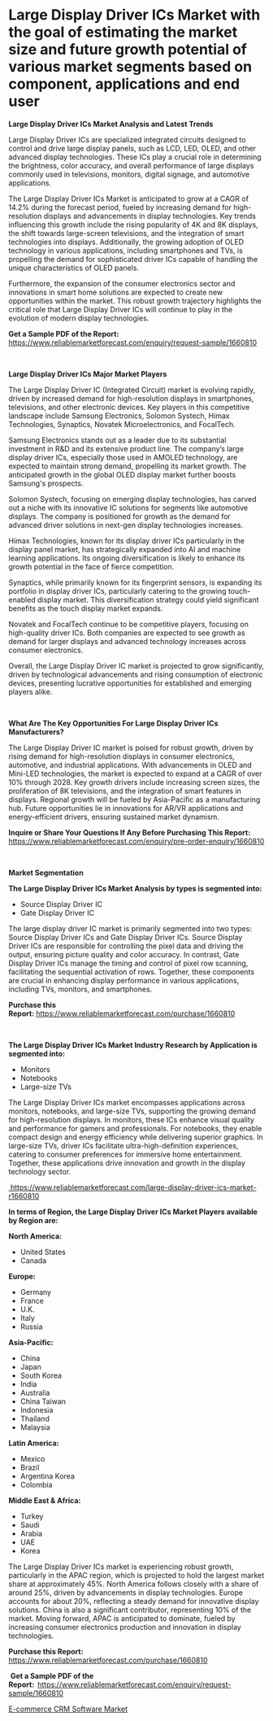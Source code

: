<p><h1>Large Display Driver ICs Market with the goal of estimating the market size and future growth potential of various market segments based on component, applications and end user</h1></p><p><strong>Large Display Driver ICs Market Analysis and Latest Trends</strong></p>
<p><p>Large Display Driver ICs are specialized integrated circuits designed to control and drive large display panels, such as LCD, LED, OLED, and other advanced display technologies. These ICs play a crucial role in determining the brightness, color accuracy, and overall performance of large displays commonly used in televisions, monitors, digital signage, and automotive applications.</p><p>The Large Display Driver ICs Market is anticipated to grow at a CAGR of 14.2% during the forecast period, fueled by increasing demand for high-resolution displays and advancements in display technologies. Key trends influencing this growth include the rising popularity of 4K and 8K displays, the shift towards large-screen televisions, and the integration of smart technologies into displays. Additionally, the growing adoption of OLED technology in various applications, including smartphones and TVs, is propelling the demand for sophisticated driver ICs capable of handling the unique characteristics of OLED panels.</p><p>Furthermore, the expansion of the consumer electronics sector and innovations in smart home solutions are expected to create new opportunities within the market. This robust growth trajectory highlights the critical role that Large Display Driver ICs will continue to play in the evolution of modern display technologies.</p></p>
<p><strong>Get a Sample PDF of the Report:&nbsp;</strong> <a href="https://www.reliablemarketforecast.com/enquiry/request-sample/1660810?utm_campaign=3068&utm_medium=2&utm_source=Github&utm_content=ia&utm_term=29032025&utm_id=large-display-driver-ics">https://www.reliablemarketforecast.com/enquiry/request-sample/1660810</a></p>
<p>&nbsp;</p>
<p><strong>Large Display Driver ICs Major Market Players</strong></p>
<p><p>The Large Display Driver IC (Integrated Circuit) market is evolving rapidly, driven by increased demand for high-resolution displays in smartphones, televisions, and other electronic devices. Key players in this competitive landscape include Samsung Electronics, Solomon Systech, Himax Technologies, Synaptics, Novatek Microelectronics, and FocalTech.</p><p>Samsung Electronics stands out as a leader due to its substantial investment in R&D and its extensive product line. The company’s large display driver ICs, especially those used in AMOLED technology, are expected to maintain strong demand, propelling its market growth. The anticipated growth in the global OLED display market further boosts Samsung's prospects.</p><p>Solomon Systech, focusing on emerging display technologies, has carved out a niche with its innovative IC solutions for segments like automotive displays. The company is positioned for growth as the demand for advanced driver solutions in next-gen display technologies increases.</p><p>Himax Technologies, known for its display driver ICs particularly in the display panel market, has strategically expanded into AI and machine learning applications. Its ongoing diversification is likely to enhance its growth potential in the face of fierce competition.</p><p>Synaptics, while primarily known for its fingerprint sensors, is expanding its portfolio in display driver ICs, particularly catering to the growing touch-enabled display market. This diversification strategy could yield significant benefits as the touch display market expands.</p><p>Novatek and FocalTech continue to be competitive players, focusing on high-quality driver ICs. Both companies are expected to see growth as demand for larger displays and advanced technology increases across consumer electronics.</p><p>Overall, the Large Display Driver IC market is projected to grow significantly, driven by technological advancements and rising consumption of electronic devices, presenting lucrative opportunities for established and emerging players alike.</p></p>
<p>&nbsp;</p>
<p><strong>What Are The Key Opportunities For Large Display Driver ICs Manufacturers?</strong></p>
<p><p>The Large Display Driver IC market is poised for robust growth, driven by rising demand for high-resolution displays in consumer electronics, automotive, and industrial applications. With advancements in OLED and Mini-LED technologies, the market is expected to expand at a CAGR of over 10% through 2028. Key growth drivers include increasing screen sizes, the proliferation of 8K televisions, and the integration of smart features in displays. Regional growth will be fueled by Asia-Pacific as a manufacturing hub. Future opportunities lie in innovations for AR/VR applications and energy-efficient drivers, ensuring sustained market dynamism.</p></p>
<p><strong>Inquire or Share Your Questions If Any Before Purchasing This Report:</strong> <a href="https://www.reliablemarketforecast.com/enquiry/pre-order-enquiry/1660810?utm_campaign=3068&utm_medium=2&utm_source=Github&utm_content=ia&utm_term=29032025&utm_id=large-display-driver-ics">https://www.reliablemarketforecast.com/enquiry/pre-order-enquiry/1660810</a></p>
<p>&nbsp;</p>
<p><strong>Market Segmentation</strong></p>
<p><strong>The Large Display Driver ICs Market Analysis by types is segmented into:</strong></p>
<p><ul><li>Source Display Driver IC</li><li>Gate Display Driver IC</li></ul></p>
<p><p>The large display driver IC market is primarily segmented into two types: Source Display Driver ICs and Gate Display Driver ICs. Source Display Driver ICs are responsible for controlling the pixel data and driving the output, ensuring picture quality and color accuracy. In contrast, Gate Display Driver ICs manage the timing and control of pixel row scanning, facilitating the sequential activation of rows. Together, these components are crucial in enhancing display performance in various applications, including TVs, monitors, and smartphones.</p></p>
<p><strong>Purchase this Report:&nbsp;</strong><a href="https://www.reliablemarketforecast.com/purchase/1660810?utm_campaign=3068&utm_medium=2&utm_source=Github&utm_content=ia&utm_term=29032025&utm_id=large-display-driver-ics">https://www.reliablemarketforecast.com/purchase/1660810</a></p>
<p>&nbsp;</p>
<p><strong>The Large Display Driver ICs Market Industry Research by Application is segmented into:</strong></p>
<p><ul><li>Monitors</li><li>Notebooks</li><li>Large-size TVs</li></ul></p>
<p><p>The Large Display Driver ICs market encompasses applications across monitors, notebooks, and large-size TVs, supporting the growing demand for high-resolution displays. In monitors, these ICs enhance visual quality and performance for gamers and professionals. For notebooks, they enable compact design and energy efficiency while delivering superior graphics. In large-size TVs, driver ICs facilitate ultra-high-definition experiences, catering to consumer preferences for immersive home entertainment. Together, these applications drive innovation and growth in the display technology sector.</p></p>
<p><a href="https://www.reliablemarketforecast.com/large-display-driver-ics-market-r1660810?utm_campaign=3068&utm_medium=2&utm_source=Github&utm_content=ia&utm_term=29032025&utm_id=large-display-driver-ics">&nbsp;https://www.reliablemarketforecast.com/large-display-driver-ics-market-r1660810</a></p>
<p><strong>In terms of Region, the Large Display Driver ICs Market Players available by Region are:</strong></p>
<p>
    <p> <strong> North America: </strong>
        <ul>
            <li>United States</li>
            <li>Canada</li>
        </ul>
        </p> 
    <p> <strong> Europe: </strong>
        <ul>
            <li>Germany</li>
            <li>France</li>
            <li>U.K.</li>
            <li>Italy</li>
            <li>Russia</li>
        </ul>
        </p> 
    <p> <strong> Asia-Pacific: </strong>
        <ul>
            <li>China</li>
            <li>Japan</li>
            <li>South Korea</li>
            <li>India</li>
            <li>Australia</li>
            <li>China Taiwan</li>
            <li>Indonesia</li>
            <li>Thailand</li>
            <li>Malaysia</li>
        </ul>
        </p> 
    <p> <strong> Latin America: </strong>
        <ul>
            <li>Mexico</li>
            <li>Brazil</li>
            <li>Argentina Korea</li>
            <li>Colombia</li>
        </ul>
        </p> 
    <p> <strong> Middle East & Africa: </strong>
        <ul>
            <li>Turkey</li>
            <li>Saudi</li>
            <li>Arabia</li>
            <li>UAE</li>
            <li>Korea</li>
        </ul>
    </p>
    </p>
<p><p>The Large Display Driver ICs market is experiencing robust growth, particularly in the APAC region, which is projected to hold the largest market share at approximately 45%. North America follows closely with a share of around 25%, driven by advancements in display technologies. Europe accounts for about 20%, reflecting a steady demand for innovative display solutions. China is also a significant contributor, representing 10% of the market. Moving forward, APAC is anticipated to dominate, fueled by increasing consumer electronics production and innovation in display technologies.</p></p>
<p><strong>Purchase this Report: </strong><a href="https://www.reliablemarketforecast.com/purchase/1660810?utm_campaign=3068&utm_medium=2&utm_source=Github&utm_content=ia&utm_term=29032025&utm_id=large-display-driver-ics">https://www.reliablemarketforecast.com/purchase/1660810</a></p>
<p>&nbsp;<strong>Get a Sample PDF of the Report:&nbsp;&nbsp;</strong><a href="https://www.reliablemarketforecast.com/enquiry/request-sample/1660810?utm_campaign=3068&utm_medium=2&utm_source=Github&utm_content=ia&utm_term=29032025&utm_id=large-display-driver-ics">https://www.reliablemarketforecast.com/enquiry/request-sample/1660810</a></p>
<p><strong></strong></p>
<p><p><a href="https://github.com/nacrehuipie/Market-Research-Report-List-1/blob/main/e-commerce-crm-software-market.md?utm_campaign=3068&utm_medium=2&utm_source=Github&utm_content=ia&utm_term=29032025&utm_id=large-display-driver-ics">E-commerce CRM Software Market</a></p></p>